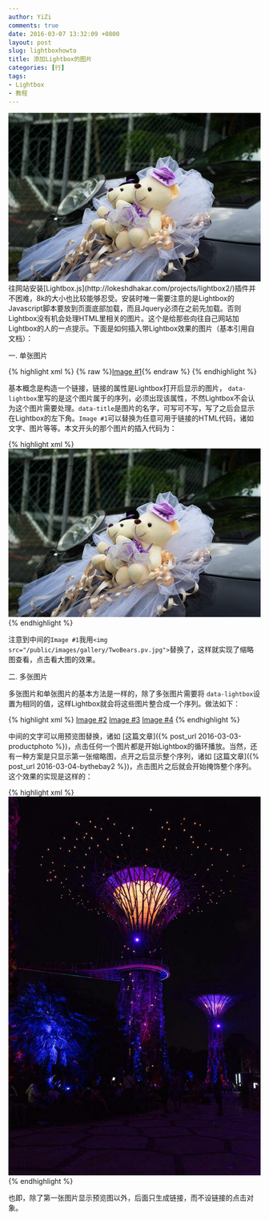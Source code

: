 ```yaml
---
author: YiZi
comments: true
date: 2016-03-07 13:32:09 +0800
layout: post
slug: lightboxhowto
title: 添加Lightbox的图片
categories: [行]
tags:
- Lightbox
- 教程
---
```

<a href="/public/images/gallery/TwoBears.jpg" data-lightbox="Lightbox1" data-title="两只熊">
<img src="/public/images/gallery/TwoBears.pv.jpg"></a>
往网站安装[Lightbox.js](http://lokeshdhakar.com/projects/lightbox2/)插件并不困难，8k的大小也比较能够忍受。安装时唯一需要注意的是Lightbox的Javascript脚本要放到页面底部加载，而且Jquery必须在之前先加载。否则Lightbox没有机会处理HTML里相关的图片。这个是给那些向往自己网站加Lightbox的人的一点提示。下面是如何插入带Lightbox效果的图片（基本引用自文档）：

一. 单张图片

{% highlight xml %}
{% raw %}<a href="images/image-1.jpg" data-lightbox="image-1" data-title="My caption">Image #1</a>{% endraw %}
{% endhighlight %}

基本概念是构造一个链接，链接的属性是Lightbox打开后显示的图片， `data-lightbox`里写的是这个图片属于的序列，必须出现该属性，不然Lightbox不会认为这个图片需要处理。`data-title`是图片的名字，可写可不写，写了之后会显示在Lightbox的左下角。`Image #1`可以替换为任意可用于链接的HTML代码，诸如文字、图片等等。本文开头的那个图片的插入代码为：

{% highlight xml %}
<a href="/public/images/gallery/TwoBears.jpg" data-lightbox="Lightbox1" data-title="两只熊"><img src="/public/images/gallery/TwoBears.pv.jpg"></a>
{% endhighlight %}

注意到中间的`Image #1`我用`<img src="/public/images/gallery/TwoBears.pv.jpg">`替换了，这样就实现了缩略图查看，点击看大图的效果。

二. 多张图片

多张图片和单张图片的基本方法是一样的，除了多张图片需要将 `data-lightbox`设置为相同的值，这样Lightbox就会将这些图片整合成一个序列。做法如下：

{% highlight xml %}
<a href="images/image-2.jpg" data-lightbox="roadtrip">Image #2</a>
<a href="images/image-3.jpg" data-lightbox="roadtrip">Image #3</a>
<a href="images/image-4.jpg" data-lightbox="roadtrip">Image #4</a>
{% endhighlight %}

中间的文字可以用预览图替换，诸如 [这篇文章]({% post_url  2016-03-03-productphoto %})，点击任何一个图片都是开始Lightbox的循环播放。当然，还有一种方案是只显示第一张缩略图，点开之后显示整个序列，诸如 [这篇文章]({% post_url  2016-03-04-bythebay2 %})，点击图片之后就会开始掩饰整个序列。这个效果的实现是这样的：

{% highlight xml %}
<a href="/public/images/gallery/bythebay/8.jpg" data-lightbox="LightTree" data-title="紫色的树">
<img src="/public/images/gallery/bythebay/8.jpg"></a>
<a href="/public/images/gallery/bythebay/3.jpg" data-lightbox="LightTree" data-title="看什么"></a>
<a href="/public/images/gallery/bythebay/4.jpg" data-lightbox="LightTree" data-title="给我消失"></a>
<a href="/public/images/gallery/bythebay/7.jpg" data-lightbox="LightTree" data-title="橘黄的树"></a>
{% endhighlight %}

也即，除了第一张图片显示预览图以外，后面只生成链接，而不设链接的点击对象。
